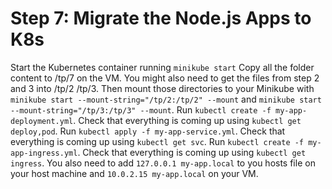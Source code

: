# Step 7: Migrate the Node.js Apps to K8s
Start the Kubernetes container running ```minikube start```
Copy all the folder content to /tp/7 on the VM.
You might also need to get the files from step 2 and 3 into /tp/2 /tp/3.
Then mount those directories to your Minikube with ```minikube start --mount-string="/tp/2:/tp/2" --mount``` and ```minikube start --mount-string="/tp/3:/tp/3" --mount```.
Run ```kubectl create -f my-app-deployment.yml```.
Check that everything is coming up using ```kubectl get deploy,pod```.
Run ```kubectl apply -f my-app-service.yml```.
Check that everything is coming up using ```kubectl get svc```.
Run ```kubectl create -f my-app-ingress.yml```.
Check that everything is coming up using ```kubectl get ingress```.
You also need to add ```127.0.0.1 my-app.local``` to you hosts file on your host machine and ```10.0.2.15 my-app.local``` on your VM.